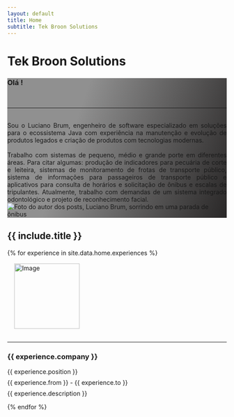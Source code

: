 ```yaml
---
layout: default
title: Home
subtitle: Tek Broon Solutions
---
```

<div data-router-view="name" class="home">
  <h1 class="post-home-title">Tek Broon Solutions</h1>

  <div class="container" style="width: unset;">
    <div class="card text-white bg-dark mb-3">
      <div class="row g-0" style="background: linear-gradient(109.6deg, rgba(0, 0, 0, 0.43) 31.2%, rgb(43, 41, 41) 98.9%);">
        <div class="col-12 col-xl-9">
          <div class="px-3 py-3">
            <h3 style="padding: 0px;">Olá !</h3>
            <br />
            <hr />
            <p style="text-align: justify; margin: 0;">
              <br />
              Sou o Luciano Brum, engenheiro de software especializado em soluções para o ecossistema Java com experiência na manutenção e evolução de produtos legados e criação de produtos com tecnologias modernas.
              <br />
              <br />
              Trabalho com sistemas de pequeno, médio e grande porte em diferentes áreas. Para citar algumas: produção de indicadores para pecuária de corte e leiteira, sistemas de monitoramento de frotas de transporte público, sistema de informações para passageiros de transporte público e aplicativos para consulta de horários e solicitação de ônibus e escalas de tripulantes. Atualmente, trabalho com demandas de um sistema integrado odontológico e projeto de reconhecimento facial.
            </p>
          </div>
        </div>
        <div class="col d-none d-xl-block px-4 py-4 d-flex align-items-center justify-content-center">
          <img class="img-fluid" src="{{ site.baseurl }}/assets/img/jpg/profile.jpg" alt="Foto do autor dos posts, Luciano Brum, sorrindo em uma parada de ônibus">
        </div>
      </div>
    </div>
  </div>

  <h2>{{ include.title }}</h2>
  <div class="container pb-4" style="width: unset;">
    <div class="row gx-sm-0 gy-4 gx-lg-4">
      {% for experience in site.data.home.experiences %}
      <div class="col-12 col-lg-4">
        <div class="card text-white bg-dark align-items-center h-100">
          <img style="height: 150px; width: auto; margin: 1rem;" src="{{ site.baseurl }}{{ experience.logo }}" alt="Image" class="img-fluid card-img-top">
          <hr style="width: 100%;"/>
          <div class="card-body">
            <h3 class="card-title">{{ experience.company }}</h3>
            <p style="margin: 0.5rem auto 0.5rem;">{{ experience.position }}</p>
            <p style="margin: 0.5rem auto 0.5rem;">{{ experience.from }} - {{ experience.to }}</p>
            <p style="margin: 0.5rem auto 0.5rem;" class="card-text">
              <p style="text-align: justify; margin: 0;">{{ experience.description }}</p>
            </p>
          </div>
        </div>
      </div>
      {% endfor %}
    </div>
  </div>

</div>